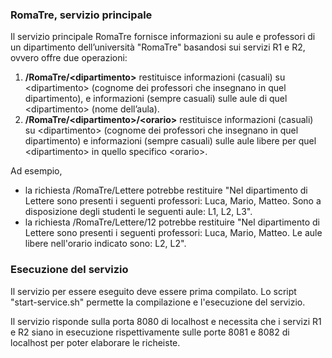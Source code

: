 ### RomaTre, servizio principale
Il servizio principale RomaTre fornisce informazioni su aule e professori di un dipartimento dell’università "RomaTre" basandosi sui servizi R1 e R2, ovvero offre due operazioni:
1. **/RomaTre/&lt;dipartimento>** restituisce informazioni (casuali) su &lt;dipartimento> (cognome dei professori che insegnano in quel dipartimento), e informazioni (sempre casuali) sulle aule di quel &lt;dipartimento> (nome dell’aula).
2. **/RomaTre/&lt;dipartimento>/&lt;orario>** restituisce informazioni (casuali) su &lt;dipartimento> (cognome dei professori che insegnano in quel dipartimento) e informazioni (sempre casuali) sulle aule libere per quel &lt;dipartimento> in quello specifico &lt;orario>.

Ad esempio,
* la richiesta /RomaTre/Lettere potrebbe restituire "Nel dipartimento di Lettere sono presenti i seguenti professori: Luca, Mario, Matteo. Sono a disposizione degli studenti le seguenti aule: L1, L2, L3".
* la richiesta /RomaTre/Lettere/12 potrebbe restituire "Nel dipartimento di Lettere sono presenti i seguenti professori: Luca, Mario, Matteo. Le aule libere nell'orario indicato sono: L2, L2".

### Esecuzione del servizio
Il servizio per essere eseguito deve essere prima compilato.
Lo script "start-service.sh" permette la compilazione e l'esecuzione del servizio.

Il servizio risponde sulla porta 8080 di localhost e necessita che i servizi R1 e R2 siano in esecuzione rispettivamente sulle porte 8081 e 8082 di localhost per poter elaborare le richeiste.
